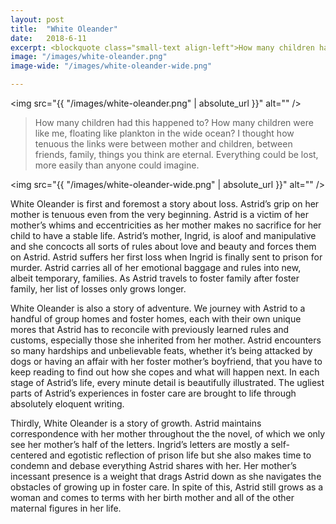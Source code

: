 ```yaml
---
layout: post
title:  "White Oleander"
date:   2018-6-11
excerpt: <blockquote class="small-text align-left">How many children had this happened to? How many children were like me, floating like plankton in the wide ocean? I thought how tenuous the links were between mother and children, between friends, family, things you think are eternal. Everything could be lost, more easily than anyone could imagine. </blockquote>
image: "/images/white-oleander.png"
image-wide: "/images/white-oleander-wide.png"

---
```

<span class="image right"><img src="{{ "/images/white-oleander.png" | absolute_url }}"  alt="" /></span>

>How many children had this happened to? How many children were like me, floating like plankton in the wide ocean? I thought how tenuous the links were between mother and children, between friends, family, things you think are eternal. Everything could be lost, more easily than anyone could imagine.

<span class="image fit wide"><img src="{{ "/images/white-oleander-wide.png" | absolute_url }}"  alt="" /></span>

White Oleander is first and foremost a story about loss. Astrid’s grip on her mother is tenuous even from the very beginning. Astrid is a victim of her mother’s whims and eccentricities as her mother makes no sacrifice for her child to have a stable life. Astrid’s mother, Ingrid, is aloof and manipulative and she concocts all sorts of rules about love and beauty and forces them on Astrid. Astrid suffers her first loss when Ingrid is finally sent to prison for murder. Astrid carries all of her emotional baggage and rules into new, albeit temporary, families. As Astrid travels to foster family after foster family, her list of losses only grows longer.

White Oleander is also a story of adventure. We journey with Astrid to a handful of group homes and foster homes, each with their own unique mores that Astrid has to reconcile with previously learned rules and customs, especially those she inherited from her mother. Astrid encounters so many hardships and unbelievable feats, whether it’s being attacked by dogs or having an affair with her foster mother’s boyfriend, that you have to keep reading to find out how she copes and what will happen next.
In each stage of Astrid’s life, every minute detail is beautifully illustrated. The ugliest parts of Astrid’s experiences in foster care are brought to life through absolutely eloquent writing.

Thirdly, White Oleander is a story of growth. Astrid maintains correspondence with her mother throughout the the novel, of which we only see her mother’s half of the letters. Ingrid’s letters are mostly a self-centered and egotistic reflection of prison life but she also makes time to condemn and debase everything Astrid shares with her. Her mother’s incessant presence is a weight that drags Astrid down as she navigates the obstacles of growing up in foster care. In spite of this, Astrid still grows as a woman and comes to terms with her birth mother and all of the other maternal figures in her life.
